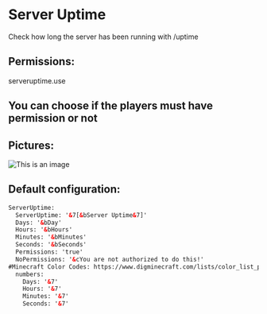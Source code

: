 # Server Uptime

Check how long the server has been running with /uptime
## Permissions:
serveruptime.use
## You can choose if the players must have permission or not

## Pictures:
![This is an image](https://i.imgur.com/W7bzA3B.png[/IMG])

## Default configuration:
```html
ServerUptime:
  ServerUptime: '&7[&bServer Uptime&7]'
  Days: '&bDay'
  Hours: '&bHours'
  Minutes: '&bMinutes'
  Seconds: '&bSeconds'
  Permissions: 'true'
  NoPermissions: '&cYou are not authorized to do this!'
#Minecraft Color Codes: https://www.digminecraft.com/lists/color_list_pc.php
  numbers:
    Days: '&7'
    Hours: '&7'
    Minutes: '&7'
    Seconds: '&7'

```
